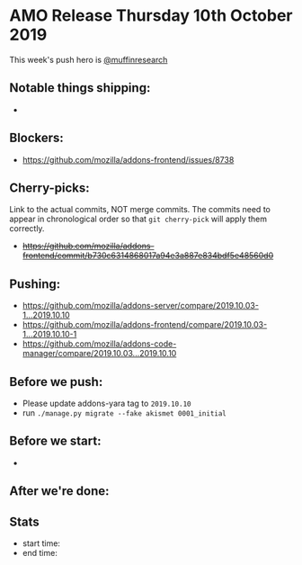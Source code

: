 # AMO Release Thursday 10th October 2019

This week's push hero is [@muffinresearch](https://github.com/muffinresearch)

## Notable things shipping:

*

## Blockers:

* https://github.com/mozilla/addons-frontend/issues/8738


## Cherry-picks:

Link to the actual commits, NOT merge commits. The commits need to appear
in chronological order so that `git cherry-pick` will apply them correctly.

* ~~https://github.com/mozilla/addons-frontend/commit/b730c6314868017a94e3a887e834bdf5e48560d0~~


## Pushing:

* https://github.com/mozilla/addons-server/compare/2019.10.03-1...2019.10.10
* https://github.com/mozilla/addons-frontend/compare/2019.10.03-1...2019.10.10-1
* https://github.com/mozilla/addons-code-manager/compare/2019.10.03...2019.10.10


## Before we push:

* Please update addons-yara tag to `2019.10.10`
* run `./manage.py migrate --fake akismet 0001_initial`


## Before we start:

*

## After we're done:

## Stats

* start time:
* end time:
